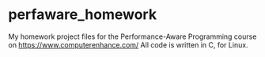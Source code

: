 # perfaware_homework
My homework project files for the Performance-Aware Programming course on https://www.computerenhance.com/ All code is written in C, for Linux.
